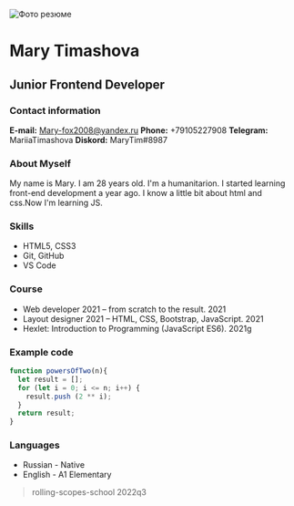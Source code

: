 ![Фото резюме](.assets/img/Photo.jpg)
# Mary Timashova
## Junior Frontend Developer

### Contact information
__E-mail:__ Mary-fox2008@yandex.ru
__Phone:__ +79105227908
__Telegram:__ MariiaTimashova
__Diskord:__ MaryTim#8987

### About Myself
My name is Mary. I am 28 years old. I'm a humanitarion.
I started learning front-end development a year ago.
I know a little bit about html and css.Now I'm learning JS.

### Skills
* HTML5, CSS3
* Git, GitHub
* VS Code

### Course
* Web developer 2021 – from scratch to the result. 2021
* Layout designer 2021 – HTML, CSS, Bootstrap, JavaScript. 2021
* Hexlet: Introduction to Programming (JavaScript ES6). 2021g

### Example code
```javascript
function powersOfTwo(n){
  let result = [];
  for (let i = 0; i <= n; i++) {
    result.push (2 ** i);
  }
  return result;
}
```
### Languages
* Russian - Native
* English - A1 Elementary

> rolling-scopes-school 2022q3
